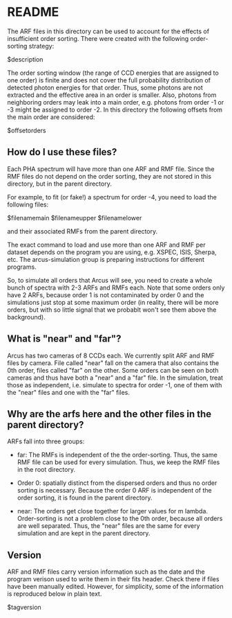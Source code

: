 README
======

The ARF files in this directory can be used to account for the effects
of insufficient order sorting. There were created with the following
order-sorting strategy:

$description

The order sorting window (the range of CCD energies that are assigned to
one order) is finite and does not cover the full probability distribution
of detected photon energies for that order. Thus, some photons are not
extracted and the effective area in an order is smaller.
Also, photons from neighboring orders may leak into a main order, e.g.
photons from order -1 or -3 might be assigned to order -2. In this directory
the following offsets from the main order are considered:

$offsetorders

How do I use these files?
-------------------------

Each PHA spectrum will have more than one ARF and RMF file. Since the
RMF files do not depend on the order sorting, they are not stored in
this directory, but in the parent directory.

For example, to fit (or fake!) a spectrum for order -4, you need to load
the following files:

$filenamemain
$filenameupper
$filenamelower

and their associated RMFs from the parent directory.

The exact command to load and use more than one ARF and RMF per dataset depends
on the program you are using, e.g. XSPEC, ISIS, Sherpa, etc.
The arcus-simulation group is preparing instructions for different programs.

So, to simulate all orders that Arcus will see, you need to create
a whole bunch of spectra with 2-3 ARFs and RMFs each. Note that some orders
only have 2 ARFs, because order 1 is not contaminated by order 0 and the
simulations just stop at some maximum order (in reality, there will be more
orders, but with so little signal that we probablt won't see them above the
background).


What is "near" and "far"?
-------------------------

Arcus has two cameras of 8 CCDs each. We currently split ARF and RMF
files by camera. File called "near" fall on the camera that also
contains the 0th order, files called "far" on the other. Some orders
can be seen on both cameras and thus have both a "near" and a "far"
file. In the simulation, treat those as independent, i.e.  simulate to
spectra for order -1, one of them with the "near" files and one with
the "far" files.

Why are the arfs here and the other files in the parent directory?
------------------------------------------------------------------
ARFs fall into three groups:

- far: The RMFs is independent of the the order-sorting. Thus, the same RMF
  file can be used for every simulation. Thus, we keep the RMF files in the
  root directory.

- Order 0: spatially distinct from the dispersed orders and thus no
  order sorting is necessary. Because the order 0 ARF is independent of the
  order sorting, it is found in the parent directory.

- near: The orders get close together for larger values for m lambda.
  Order-sorting is not a problem close to the 0th order, because all
  orders are well separated.
  Thus, the "near" files are the same for every simulation and are
  kept in the parent directory.



Version
-------

ARF and RMF files carry version information such as the date and the
program verison used to write them in their fits header. Check there
if files have been manually edited. However, for simplicity, some of
the information is reproduced below in plain text.

$tagversion
